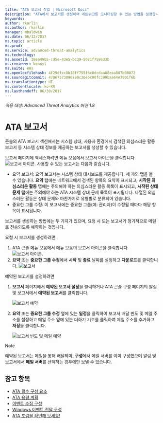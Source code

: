 ```yaml
---
title: "ATA 보고서 작업 | Microsoft Docs"
description: "ATA에서 보고서를 생성하여 네트워크를 모니터링할 수 있는 방법을 설명합니다."
keywords: 
author: rkarlin
ms.author: rkarlin
manager: mbaldwin
ms.date: 06/12/2017
ms.topic: article
ms.prod: 
ms.service: advanced-threat-analytics
ms.technology: 
ms.assetid: 38ea49b5-cd5e-43e5-bc39-5071f759633b
ms.reviewer: bennyl
ms.suite: ems
ms.openlocfilehash: 4f29dfcc8b18ff755f6c0dcdaa08eaa807b08072
ms.sourcegitcommit: 470675730967e0c36ebc90fc399baa64e7901f6b
ms.translationtype: HT
ms.contentlocale: ko-KR
ms.lasthandoff: 06/30/2017
---
```

*적용 대상: Advanced Threat Analytics 버전 1.8*


# ATA 보고서
<a id="ata-reports" class="xliff"></a>

콘솔의 ATA 보고서 섹션에서는 시스템 상태, 사용자 환경에서 검색된 의심스러운 활동 보고서 등 시스템 상태 정보를 제공하는 보고서를 생성할 수 있습니다.

보고서 페이지에 액세스하려면 메뉴 모음에서 보고서 아이콘을 클릭합니다. ![보고서 아이콘](./media/ata-report-icon.png).
사용할 수 있는 보고서는 다음과 같습니다. 
- 요약 보고서: 요약 보고서는 시스템 상태 대시보드를 제공합니다. 세 개의 탭을 볼 수 있습니다. **요약** 탭에는 네트워크에서 검색된 항목의 요약이 표시되고, **시작된 의심스러운 활동** 탭에는 주의해야 하는 의심스러운 활동 목록이 표시되고, **시작된 상태 문제** 탭에는 주의해야 하는 ATA 시스템 상태 문제 목록이 표시됩니다. 나열된 의심스러운 활동은 상태 문제와 마찬가지로 유형별로 분류되어 있습니다. 
- 중요한 그룹 수정: 이 보고서에는 중요한 그룹(예: 관리자)이 수정될 때마다 해당 항목이 표시됩니다.

보고서를 생성하는 방법에는 두 가지가 있으며, 요청 시 또는 보고서가 정기적으로 메일로 전송되도록 예약하는 것입니다.

요청 시 보고서를 생성하려면

1. ATA 콘솔 메뉴 모음에서 메뉴 모음의 보고서 아이콘을 클릭합니다. ![보고서 아이콘](./media/ata-report-icon.png).
2. **요약** 또는 **중요한 그룹 수정**에서 **시작** 및 **종료** 날짜를 설정하고 **다운로드**를 클릭합니다. 
![보고서](./media/reports.png)

예약된 보고서를 설정하려면
 
1. **보고서** 페이지에서 **예약된 보고서 설정**을 클릭하거나 ATA 콘솔 구성 페이지의 알림 및 보고서에서 **예약된 보고서**를 클릭합니다.

   ![보고서 예약](./media/ata-sched-reports.png)

2. **요약** 또는 **중요한 그룹 수정** 옆에 있는 **일정**을 클릭하여 보고서 배달 빈도 및 메일 주소를 설정하고 메일 주소 옆에 있는 더하기 기호를 클릭하여 메일 주소를 추가하고 **저장**을 클릭합니다.

   ![보고서 빈도 및 메일 예약](./media/sched-report1.png)


> [!NOTE]
> 예약된 보고서는 메일을 통해 배달되며, **구성**에서 메일 서버를 이미 구성했으며 알림 및 보고서에서 **메일 서버**를 선택하는 경우에만 보낼 수 있습니다.


## 참고 항목
<a id="see-also" class="xliff"></a>
- [ATA 필수 구성 요소](ata-prerequisites.md)
- [ATA 용량 계획](ata-capacity-planning.md)
- [이벤트 수집 구성](configure-event-collection.md)
- [Windows 이벤트 전달 구성](configure-event-collection.md#configuring-windows-event-forwarding)
- [ATA 포럼을 확인해 보세요!](https://social.technet.microsoft.com/Forums/security/home?forum=mata)
